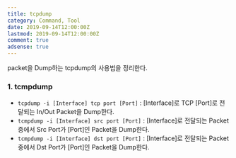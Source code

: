 ```yaml
---
title: tcpdump
category: Command, Tool
date: 2019-09-14T12:00:00Z
lastmod: 2019-09-14T12:00:00Z
comment: true
adsense: true
---
```


packet을 Dump하는 tcpdump의 사용법을 정리한다.

### 1. tcmpdump

* `tcpdump -i [Interface] tcp port [Port]` : [Interface]로 TCP [Port]로 전달되는 In/Out Packet을 Dump한다.
* `tcmpdump -i [Interface] src port [Port]` : [Interface]로 전달되는 Packet중에서 Src Port가 [Port]인 Packet을 Dump한다.
* `tcmpdump -i [Interface] dst port [Port]` : [Interface]로 전달되는 Packet중에서 Dst Port가 [Port]인 Packet을 Dump한다.


